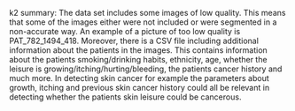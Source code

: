 

k2 summary:
The data set includes some images of low quality. This means that some of the images either were not included or were segmented in a non-accurate way. An example of a picture of too low quality is PAT_782_1494_418. Moreover, there is a CSV file including additional information about the patients in the images. This contains information about the patients smoking/drinking habits, ethnicity, age, whether the leisure is growing/itching/hurting/bleeding, the patients cancer history and much more. In detecting skin cancer for example the parameters about growth, itching and previous skin cancer history could all be relevant in detecting whether the patients skin leisure could be cancerous. 